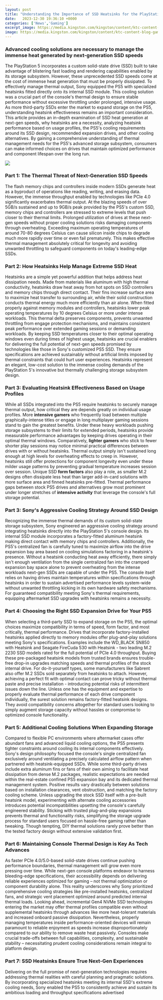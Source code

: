 ```yaml
---
layout: post
title: "Understanding the Importance of SSD Heatsinks for the PlayStation 5"
date:   2023-12-30 19:36:10 +0000
categories: ['News','Gaming']
excerpt_image: https://media.kingston.com/kingston/content/ktc-content-blog-gaming-ps5-ssd-heatsink-explained-renegade-ssd.jpg
image: https://media.kingston.com/kingston/content/ktc-content-blog-gaming-ps5-ssd-heatsink-explained-renegade-ssd.jpg
---
```


### **Advanced cooling solutions are necessary to manage the immense heat generated by next-generation SSD speeds**
The PlayStation 5 incorporates a custom solid-state drive (SSD) built to take advantage of blistering fast loading and rendering capabilities enabled by its storage subsystem. However, these unprecedented SSD speeds come at the cost of immense heat generation that must be properly dissipated. To effectively manage thermal output, Sony equipped the PS5 with specialized heatsinks fitted directly onto its internal SSD module. This cooling solution was a crucial part of the console's thermal design to ensure stable performance without excessive throttling under prolonged, intensive usage. As more third-party SSDs enter the market to expand storage on the PS5, understanding heatsink effectiveness remains an important consideration.
This article provides an in-depth examination of SSD heat generation at next-gen speeds, why heatsinks are a necessity, analyzing heatsink performance based on usage profiles, the PS5's cooling requirements around its SSD design, recommended expansion drives, and other cooling alternatives. By gaining a comprehensive understanding of thermal management needs for the PS5's advanced storage subsystem, consumers can make informed choices on drives that maintain optimized performance and component lifespan over the long run.

![](https://media.kingston.com/kingston/content/ktc-content-blog-gaming-ps5-ssd-heatsink-explained-renegade-ssd.jpg)
### Part 1: The Thermal Threat of Next-Generation SSD Speeds
The flash memory chips and controllers inside modern SSDs generate heat as a byproduct of operations like reading, writing, and erasing data. However, the immense throughput enabled by technologies like PCIe 4.0 significantly exacerbates thermal output. At the blazing speeds of over 5GB/s sustained and up to 9GB/s peak provided by the PS5's custom SSD, memory chips and controllers are stressed to extreme levels that push closer to their thermal limits. Prolonged utilization of drives at these next-gen speeds without proper cooling solutions risks damaging components through overheating. Exceeding maximum operating temperatures of around 70-80 degrees Celsius can cause silicon inside chips to degrade much more rapidly over time or even fail prematurely. This makes effective thermal management absolutely critical for longevity and avoiding unwanted throttling to safeguard components on today's leading-edge SSDs.
### Part 2: How Heatsinks Help Manage Extreme SSD Heat 
Heatsinks are a simple yet powerful addition that helps address heat dissipation needs. Made from materials like aluminum with high thermal conductivity, heatsinks draw heat away from hot spots on SSD controllers and memory chips through direct contact. Their fins increase surface area to maximize heat transfer to surrounding air, while their solid construction conducts thermal energy much more efficiently than air alone. When fitted properly against memory modules and controllers, heatsinks lower peak operating temperatures by 10 degrees Celsius or more under intense workloads. This thermal delta preserves components, prevents unwanted throttling from engage protection mechanisms, and maintains consistent peak performance over extended gaming sessions or demanding workloads. 
By keeping SSD temperatures closer to their optimal operating windows even during times of highest usage, heatsinks are crucial enablers for delivering the full potential of next-gen speeds promised by technologies like those in Sony's customized PS5 SSD. They ensure specifications are achieved sustainably without artificial limits imposed by thermal constraints that could hurt user experiences. Heatsinks represent an elegant, low-cost solution to the immense cooling demands of the PlayStation 5's innovative but thermally challenging storage subsystem design.
### Part 3: Evaluating Heatsink Effectiveness Based on Usage Profiles 
While all SSDs integrated into the PS5 require heatsinks to securely manage thermal output, how critical they are depends greatly on individual usage profiles. More **intensive gamers** who frequently load between multiple graphically-intense titles or engage in long multiplayer gaming sessions stand to gain the greatest benefits. Under these heavy workloads pushing storage subsystems to their limits for extended periods, heatsinks provide measurable performance advantages by keeping drives operating in their optimal thermal windows.
Comparatively, **lighter gamers** who stick to fewer shorter play sessions may notice minimal practical differences between drives with or without heatsinks. Thermal output simply isn't sustained long enough at high levels for overheating effects to creep in. However, heatsinks still offer protections for component longevity even under these milder usage patterns by preventing gradual temperature increases session over session. 
Unique SSD **form factors** also play a role, as smaller M.2 designs often dissipate less heat than larger add-in-card solutions with more surface area and finned heatsinks pre-fitted. Thermal performance gaps between stock PS5 drives and alternatives grow most prominent under longer stretches of **intensive activity** that leverage the console's full storage potential.
### Part 3: Sony's Aggressive Cooling Strategy Around SSD Design
Recognizing the immense thermal demands of its custom solid-state storage subsystem, Sony engineered an aggressive cooling strategy around integrating heatsinks directly into the PlayStation 5's console design. Its internal SSD module incorporates a factory-fitted aluminum heatsink making direct contact with memory chips and controllers. Additionally, the PS5's centralized fan is carefully tuned to maximize airflow into the drive expansion bay area based on cooling simulations factoring in a heatsink's presence. 
Without a heatsink conducting heat away efficiently, there simply isn't enough ventilation from the single centralized fan into the cramped expansion bay space alone to prevent overheating from the intense workloads next-gen SSDs are capable of under the PS5. The console itself relies on having drives maintain temperatures within specifications through heatsinks in order to sustain advertised performance levels system-wide without unwanted throttling kicking in its own hardware safety mechanisms. For guaranteed compatibility meeting Sony's thermal requirements, equipping aftermarket SSD upgrades with heatsinks remains a necessity.
### Part 4: Choosing the Right SSD Expansion Drive for Your PS5
When selecting a third-party SSD to expand storage on the PS5, the optimal choices maximize compatibility in terms of speed, form factor, and most critically, thermal performance. Drives that incorporate factory-installed heatsinks applied directly to memory modules offer plug-and-play solutions meeting Sony's specifications. Examples include the WD_BLACK SN850 with Heatsink and Seagate FireCuda 530 with Heatsink - two leading M.2 2230 SSD models rated for the full potential of PCIe 4.0 throughput. 
Buying these pre-packaged heatsink models from trusted brands ensures trouble-free drop-in upgrades matching speeds and thermal profiles of the stock internal drive. For do-it-yourself types, some manufacturers like Sabrent also offer M.2 SSDs sold separately from heatsinks to attach. However, achieving a perfect fit with optimal contact can prove tricky without thermal paste and precise installation - introducing potential risks of intermittent issues down the line.
Unless one has the equipment and expertise to properly evaluate thermal performance of each drive component individually, the surest solution remains factory-fitted heatsink designs. They avoid compatibility concerns altogether for standard users looking to simply augment storage capacity without hassles or compromise to optimized console functionality.
### Part 5: Additional Cooling Solutions When Expanding Storage 
Compared to flexible PC environments where aftermarket cases offer abundant fans and advanced liquid cooling options, the PS5 presents tighter constraints around cooling its internal components effectively. Sony's design philosophy focused the console's single centralized fan exclusively around ventilating a precisely calculated airflow pattern when partnered with heatsink-equipped SSDs. 
While some third-party drives include extra aluminum fins or fans of their own aiming to facilitate heat dissipation from dense M.2 packages, realistic expectations are needed within the real-estate confined PS5 expansion bay and its dedicated thermal management system. Positive results vary drastically between solutions based on installation clearances, vent obstruction, and matching the factory cooling scheme. 
Unless upgrading the stock SSD itself with a pre-built heatsink model, experimenting with alternate cooling accessories introduces potential incompatibilities upsetting the console's carefully engineered stability. Sticking with trusted plug-and-play expansions prevents thermal and functionality risks, simplifying the storage upgrade process for standard users focused on hassle-free gaming rather than tweaking. Though tempting, DIY thermal solutions rarely prove better than the tested factory design without extensive validation first.
### Part 6: Maintaining Console Thermal Design is Key As Tech Advances 
As faster PCIe 4.0/5.0-based solid-state drives continue pushing performance boundaries, thermal management will grow even more pressing over time. While next-gen console platforms endeavor to harness bleeding-edge specifications, their accessibility depends on delivering reliable experiences optimized for gaming – not thermal optimization or component durability alone. This reality underscores why Sony prioritized comprehensive cooling strategies like pre-installed heatsinks, centralized fans, and strategic vent placement optimized around predicted internal thermal loads. 
Looking ahead, incremental Gen4 NVMe SSD technologies entering the market may offer thermal profiles compatible even without supplemental heatsinks through advances like more heat-tolerant materials and increased onboard passive dissipation. Nevertheless, properly managing temperatures inside performance-oriented devices will remain paramount to reliable enjoyment as speeds increase disproportionately compared to our ability to remove waste heat passively. Consoles make crucial trade-offs between full capabilities, complexity, and sustainable stability – necessitating prudent cooling considerations remain integral to platform design.
### **Part 7: SSD Heatsinks Ensure True Next-Gen Experiences**
Delivering on the full promise of next-generation technologies requires addressing thermal realities with careful planning and pragmatic solutions. By incorporating specialized heatsinks meeting its internal SSD's extreme cooling needs, Sony enabled the PS5 to consistently achieve and sustain its ambitious loading and throughput specifications advertised